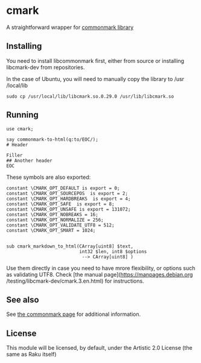 # cmark

A straightforward wrapper for [commonmark library](https://github.com/commonmark/cmark)

## Installing


You need to install libcommonmark first, either from source or installing
 libcmark-dev from repositories.

In the case of Ubuntu, you will need to manually copy the library to /usr
/local/lib

    sudo cp /usr/local/lib/libcmark.so.0.29.0 /usr/lib/libcmark.so

## Running

```perl6
use cmark;

say commonmark-to-html(q:to/EOC/);
# Header

Filler
## Another header
EOC
```
These symbols are also exported:

```
constant \CMARK_OPT_DEFAULT is export = 0;
constant \CMARK_OPT_SOURCEPOS  is export = 2;
constant \CMARK_OPT_HARDBREAKS  is export = 4;
constant \CMARK_OPT_SAFE  is export = 8;
constant \CMARK_OPT_UNSAFE is export = 131072;
constant \CMARK_OPT_NOBREAKS = 16;
constant \CMARK_OPT_NORMALIZE = 256;
constant \CMARK_OPT_VALIDATE_UTF8 = 512;
constant \CMARK_OPT_SMART = 1024;


sub cmark_markdown_to_html(CArray[uint8] $text,
                           int32 $len, int8 $options
                            --> CArray[uint8] )
```

Use them directly in case you need to have mrore flexibility, or options such
 as validating UTF8. Check [the manual page](https://manpages.debian.org
 /testing/libcmark-dev/cmark.3.en.html) for instructions.
 
## See also

See [the commonmark page](https://commonmark.org/) for additional information.

## License
 
This module will be licensed, by default, under the Artistic 2.0 License (the same as Raku itself)
